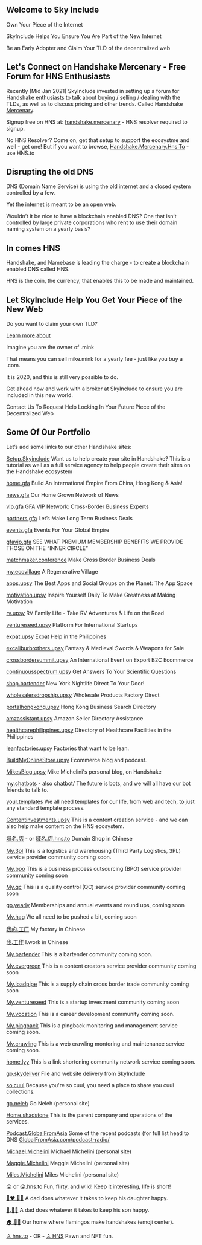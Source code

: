 ## Welcome to Sky Include

Own Your Piece of the Internet

SkyInclude Helps You Ensure You Are Part of the New Internet

Be an Early Adopter and Claim Your TLD of the decentralized web

## Let's Connect on Handshake Mercenary - Free Forum for HNS Enthusiasts

Recently (Mid Jan 2021) SkyInclude invested in setting up a forum for Handshake enthusiasts to talk about buying / selling / dealing with the TLDs, as well as to discuss pricing and other trends. Called Handshake [Mercenary](http://mercenary.hns.to).

Signup free on HNS at:
[handshake.mercenary](http://handshake.mercenary) - HNS resolver required to signup.

No HNS Resolver? Come on, get that setup to support the ecosystme and well - get one! But if you want to browse, [Handshake.Mercenary.Hns.To](http://handshake.mercenary.hns.to) - use HNS.to



## Disrupting the old DNS

DNS (Domain Name Service) is using the old internet and a closed system controlled by a few.

Yet the internet is meant to be an open web.

Wouldn’t it be nice to have a blockchain enabled DNS? One that isn’t controlled by large private corporations who rent to use their domain naming system on a yearly basis?



## In comes HNS

Handshake, and Namebase is leading the charge - to create a blockchain enabled DNS called HNS. 


HNS is the coin, the currency, that enables this to be made and maintained.



## Let SkyInclude Help You Get Your Piece of the New Web

Do you want to claim your own TLD?

[Learn more about](about.html)

Imagine you are the owner of .mink

That means you can sell mike.mink for a yearly fee - just like you buy a .com.

It is 2020, and this is still very possible to do.

Get ahead now and work with a broker at SkyInclude to ensure you are included in this new world.

Contact Us To Request Help Locking In Your Future Piece of the Decentralized Web

## Some Of Our Portfolio

Let’s add some links to our other Handshake sites:

[Setup.Skyinclude](http://setup.skyinclude)
Want us to help create your site in Handshake? This is a tutorial as well as a full service agency to help people create their sites on the Handshake ecosystem

[home.gfa](http://home.gfa)
Build An International Empire From China, Hong Kong & Asia!

[news.gfa](http://news.gfa)
Our Home Grown Network of News

[vip.gfa](http://vip.gfa)
GFA VIP Network: Cross-Border Business Experts

[partners.gfa](http://partners.gfa)
Let’s Make Long Term Business Deals

[events.gfa](http://events.gfa)
Events For Your Global Empire

[gfavip.gfa](http://gfavip.gfa)
SEE WHAT PREMIUM MEMBERSHIP BENEFITS WE PROVIDE THOSE ON THE “INNER CIRCLE”

[matchmaker.conference](http://matchmaker.conference)
Make Cross Border Business Deals

[my.ecovillage](http://my.ecovillage)
A Regenerative Village

[apps.upsy](http://apps.upsy)
The Best Apps and Social Groups on the Planet: The App Space

[motivation.upsy](http://motivation.upsy)
Inspire Yourself Daily To Make Greatness at Making Motivation

[rv.upsy](http://rv.upsy)
RV Family Life - Take RV Adventures & Life on the Road

[ventureseed.upsy](http://ventureseed.upsy)
Platform For International Startups

[expat.upsy](http://expat.upsy)
Expat Help in the Philippines

[excaliburbrothers.upsy](http://excaliburbrothers.upsy)
Fantasy & Medieval Swords & Weapons for Sale

[crossbordersummit.upsy](http://crossbordersummit.upsy)
An International Event on Export B2C Ecommerce

[continuousspectrum.upsy](http://continuousspectrum.upsy)
Get Answers To Your Scientific Questions

[shop.bartender](http://shop.bartender)
New York Nightlife Direct To Your Door!

[wholesalersdropship.upsy](http://wholesalersdropship.upsy)
Wholesale Products Factory Direct

[portalhongkong.upsy](http://portalhongkong.upsy)
Hong Kong Business Search Directory

[amzassistant.upsy](http://amzassistant.upsy)
Amazon Seller Directory Assistance

[healthcarephilippines.upsy](http://healthcarephilippines.upsy)
Directory of Healthcare Facilities in the Philippines

[leanfactories.upsy](http://leanfactories.upsy)
Factories that want to be lean.

[BuildMyOnlineStore.upsy](http://buildmyonlinestore.upsy)
Ecommerce blog and podcast. 

[MikesBlog.upsy](http://mikesblog.upsy)
Mike Michelini's personal blog, on Handshake

[my.chatbots](http://my.chatbots) - also chatbot/
The future is bots, and we will all have our bot friends to talk to.

[your.templates](http://your.templates)
We all need templates for our life, from web and tech, to just any standard template process.

[Contentinvestments.upsy](http://contentinvestments.upsy)
This is a content creation service - and we can also help make content on the HNS ecosystem.


[域名.店](http://xn--eqrt2g.xn--hxt/) - or [域名.店.hns.to](http://xn--eqrt2g.xn--hxt.hns.to/) 
Domain Shop in Chinese

[My.3pl](http://my.3pl) 
This is a logistics and warehousing (Third Party Logistics, 3PL) service provider community coming soon.

[My.bpo](http://my.bpo)
This is a business process outsourcing (BPO) service provider community coming soon

[My.qc](http://my.qc)
This is a quality control (QC) service provider community coming soon

[go.yearly](http://go.yearly)
Memberships and annual events and round ups, coming soon

[My.hag](http://my.hag)
We all need to be pushed a bit, coming soon


[我的.工厂](http://xn--wnu286b.xn--fmrp5v/)
My factory in Chinese 

[我.工作](http://xn--wnu.xn--2qq276a/)
I.work in Chinese

[My.bartender](http://my.bartender)
This is a bartender community coming soon.

[My.evergreen](http://my.evergreen)
This is a content creators service provider community coming soon

[My.loadpipe](http://my.loadpipe)
This is a supply chain cross border trade community coming soon

[My.ventureseed](http://my.ventureseed)
This is a startup investment community coming soon

[My.vocation](http://my.vocation)
This is a career development community coming soon.

[My.pingback](http://my.pingback)
This is a pingback monitoring and management service coming soon.

[My.crawling](http://my.crawling)
This is a web crawling montoring and maintenance service coming soon.

[home.lyy](http://home.lyy)
This is a link shortening community network service coming soon.

[go.skydeliver](http://go.skydeliver)
File and website delivery from SkyInclude

[so.cuul](http://so.cuul)
Because you're so cuul, you need a place to share you cuul collections.

[go.neleh](http://go.neleh)
Go Neleh (personal site)

[Home.shadstone](http://home.shadstone)
This is the parent company and operations of the services.

[Podcast.GlobalFromAsia](http://podcast.globalfromasia)
Some of the recent podcasts (for full list head to DNS [GlobalFromAsia.com/podcast-radio/](https://www.globalfromasia.com/podcast-radio/ 
)

[Michael.Michelini](http://michael.michelini)
Michael Michelini (personal site)

[Maggie.Michelini](http://maggie.michelini)
Maggie Michelini (personal site)

[Miles.Michelini](http://miles.michelini)
Miles Michelini (personal site)

[😝](http://xn--728h./) or [😝.hns.to](http://xn--728h.hns.to/)
Fun, flirty, and wild! Keep it interesting, life is short!

[👧❤.🐇🍛](http://xn--qei1848m.xn--1i8hxk/)
A dad does whatever it takes to keep his daughter happy.

[👦.🤖🦾](http://xn--oq8h.xn--yp9hqk/)
A dad does whatever it takes to keep his son happy.


[🏠.🦩🤝](http://xn--um8h.xn--5p9hxi/)
Our home where flamingos make handshakes (emoji center).


[♙ hns.to](http://xn--35h.hns.to) - OR - [♙ HNS](http://nft.xn--35h)
Pawn and NFT fun.
